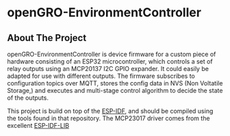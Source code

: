 # openGRO-EnvironmentController 

<!-- ABOUT THE PROJECT -->
## About The Project

openGRO-EnvironmentController is device firmware for a custom piece of hardware consisting of an ESP32 microcontroller, which controls a set of relay outputs using an MCP20137 I2C GPIO expander.  It could easily be adapted for use with different outputs.  The firmware subscribes to configuration topics over MQTT, stores the config data in NVS (Non Voltatile Storage,) and executes and multi-stage control algorithm to decide the state of the outputs.

This project is build on top of the [ESP-IDF](https://github.com/espressif/esp-idf), and should be compiled using the tools found in that repository.  The MCP23017 driver comes from the excellent [ESP-IDF-LIB](https://github.com/UncleRus/esp-idf-lib)
